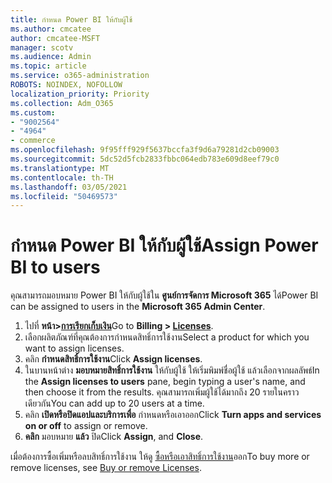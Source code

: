 ```yaml
---
title: กําหนด Power BI ให้กับผู้ใช้
ms.author: cmcatee
author: cmcatee-MSFT
manager: scotv
ms.audience: Admin
ms.topic: article
ms.service: o365-administration
ROBOTS: NOINDEX, NOFOLLOW
localization_priority: Priority
ms.collection: Adm_O365
ms.custom:
- "9002564"
- "4964"
- commerce
ms.openlocfilehash: 9f95fff929f5637bccfa3f9d6a79281d2cb09003
ms.sourcegitcommit: 5dc52d5fcb2833fbbc064edb783e609d8eef79c0
ms.translationtype: MT
ms.contentlocale: th-TH
ms.lasthandoff: 03/05/2021
ms.locfileid: "50469573"
---
```

# <a name="assign-power-bi-to-users"></a><span data-ttu-id="a835e-102">กําหนด Power BI ให้กับผู้ใช้</span><span class="sxs-lookup"><span data-stu-id="a835e-102">Assign Power BI to users</span></span>

<span data-ttu-id="a835e-103">คุณสามารถมอบหมาย Power BI ให้กับผู้ใช้ใน **ศูนย์การจัดการ Microsoft 365** ได้</span><span class="sxs-lookup"><span data-stu-id="a835e-103">Power BI can be assigned to users in the **Microsoft 365 Admin Center**.</span></span>  

1. <span data-ttu-id="a835e-104">ไปที่ **หน้า>[การเรียกเก็บเงิน](https://go.microsoft.com/fwlink/p/?linkid=842264)**</span><span class="sxs-lookup"><span data-stu-id="a835e-104">Go to **Billing > [Licenses](https://go.microsoft.com/fwlink/p/?linkid=842264)**.</span></span>
2. <span data-ttu-id="a835e-105">เลือกผลิตภัณฑ์ที่คุณต้องการกําหนดสิทธิ์การใช้งาน</span><span class="sxs-lookup"><span data-stu-id="a835e-105">Select a product for which you want to assign licenses.</span></span>
3. <span data-ttu-id="a835e-106">คลิก **กําหนดสิทธิ์การใช้งาน**</span><span class="sxs-lookup"><span data-stu-id="a835e-106">Click **Assign licenses**.</span></span>
4. <span data-ttu-id="a835e-107">ในบานหน้าต่าง **มอบหมายสิทธิ์การใช้งาน** ให้กับผู้ใช้ ให้เริ่มพิมพ์ชื่อผู้ใช้ แล้วเลือกจากผลลัพธ์</span><span class="sxs-lookup"><span data-stu-id="a835e-107">In the **Assign licenses to users** pane, begin typing a user's name, and then choose it from the results.</span></span> <span data-ttu-id="a835e-108">คุณสามารถเพิ่มผู้ใช้ได้มากถึง 20 รายในคราวเดียวกัน</span><span class="sxs-lookup"><span data-stu-id="a835e-108">You can add up to 20 users at a time.</span></span>
5. <span data-ttu-id="a835e-109">คลิก **เปิดหรือปิดแอปและบริการเพื่อ** กําหนดหรือเอาออก</span><span class="sxs-lookup"><span data-stu-id="a835e-109">Click **Turn apps and services on or off** to assign or remove.</span></span>
6. <span data-ttu-id="a835e-110">**คลิก** มอบหมาย **แล้ว** ปิด</span><span class="sxs-lookup"><span data-stu-id="a835e-110">Click **Assign**, and **Close**.</span></span>

<span data-ttu-id="a835e-111">เมื่อต้องการซื้อเพิ่มหรือลบสิทธิ์การใช้งาน ให้ดู [ซื้อหรือเอาสิทธิ์การใช้งาน](https://docs.microsoft.com/microsoft-365/commerce/licenses/buy-licenses#buy-or-remove-licenses-for-your-business-subscription)ออก</span><span class="sxs-lookup"><span data-stu-id="a835e-111">To buy more or remove licenses, see [Buy or remove Licenses](https://docs.microsoft.com/microsoft-365/commerce/licenses/buy-licenses#buy-or-remove-licenses-for-your-business-subscription).</span></span>